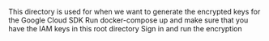 This directory is used for when we want to generate the encrypted keys for the Google Cloud SDK
Run docker-compose up and make sure that you have the IAM keys in this root directory
Sign in and run the encryption
